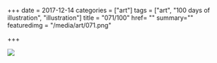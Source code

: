+++
date = 2017-12-14
categories = ["art"]
tags = ["art", "100 days of illustration", "illustration"]
title = "071/100"
href= ""
summary=""
featuredimg = "/media/art/071.png"

+++

<img src="/media/art/071.png" />

